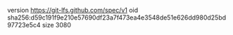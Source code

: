 version https://git-lfs.github.com/spec/v1
oid sha256:d59c191f9e210e57690df23a7f473ea4e3548de51e626dd980d25bd97723e5c4
size 3080
